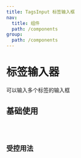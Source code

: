 ```yaml
---
title: TagsInput 标签输入框
nav:
  title: 组件
  path: /components
group:
  path: /components
---
```


# 标签输入器

可以输入多个标签的输入框

## 基础使用

<code src="./demos/index.tsx" />

## 受控用法

<code src="./demos/other.tsx">

<API></API>
